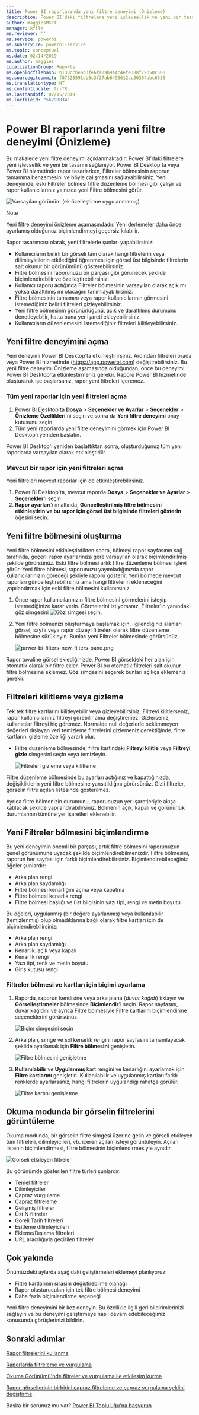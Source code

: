 ```yaml
---
title: Power BI raporlarında yeni filtre deneyimi (Önizleme)
description: Power BI'daki filtrelere yeni işlevsellik ve yeni bir tasarım sağlanıyor.
author: maggiesMSFT
manager: kfile
ms.reviewer: ''
ms.service: powerbi
ms.subservice: powerbi-service
ms.topic: conceptual
ms.date: 02/14/2019
ms.author: maggies
LocalizationGroup: Reports
ms.openlocfilehash: b130ccbe6b3fe6fa09b9a4c4efe388f79350c500
ms.sourcegitcommit: f07520591db6c3f27ab6490612cc56384abc6633
ms.translationtype: HT
ms.contentlocale: tr-TR
ms.lasthandoff: 02/15/2019
ms.locfileid: "56298834"
---
```

# <a name="the-new-filter-experience-in-power-bi-reports-preview"></a>Power BI raporlarında yeni filtre deneyimi (Önizleme)

Bu makalede yeni filtre deneyimi açıklanmaktadır: Power BI'daki filtrelere yeni işlevsellik ve yeni bir tasarım sağlanıyor. Power BI Desktop'ta veya Power BI hizmetinde rapor tasarlarken, Filtreler bölmesinin raporun tamamına benzemesini ve böyle çalışmasını sağlayabilirsiniz. Yeni deneyimde, eski Filtreler bölmesi filtre düzenleme bölmesi gibi çalışır ve rapor kullanıcılarınız yalnızca yeni Filtre bölmesini görür. 
 
![Varsayılan görünüm (ek özelleştirme uygulanmamış)](media/power-bi-report-filter-preview/power-bi-filter-reading.png)

> [!NOTE]
> Yeni filtre deneyimi önizleme aşamasındadır. Yeni derlemeler daha önce ayarlamış olduğunuz biçimlendirmeyi geçersiz kılabilir.

Rapor tasarımcısı olarak, yeni filtrelerle şunları yapabilirsiniz:

- Kullanıcıların belirli bir görseli tam olarak hangi filtrelerin veya dilimleyicilerin etkilediğini öğrenmesi için görsel üst bilgisinde filtrelerin salt okunur bir görünümünü gösterebilirsiniz.
- Filtre bölmesini raporunuzu bir parçası gibi görünecek şekilde biçimlendirebilir ve özelleştirebilirsiniz.
- Kullanıcı raporu açtığında Filtreler bölmesinin varsayılan olarak açık mı yoksa daraltılmış mı olacağını tanımlayabilirsiniz.
- Filtre bölmesinin tamamını veya rapor kullanıcılarının görmesini istemediğiniz belirli filtreleri gizleyebilirsiniz.
- Yeni filtre bölmesinin görünürlüğünü, açık ve daraltılmış durumunu denetleyebilir, hatta buna yer işareti ekleyebilirsiniz.
- Kullanıcıların düzenlemesini istemediğiniz filtreleri kilitleyebilirsiniz.

## <a name="turn-on-the-new-filter-experience"></a>Yeni filtre deneyimini açma 

Yeni deneyimi Power BI Desktop'ta etkinleştirirsiniz. Ardından filtreleri orada veya Power BI hizmetinde (https://app.powerbi.com) değiştirebilirsiniz. Bu yeni filtre deneyimi Önizleme aşamasında olduğundan, önce bu deneyimi Power BI Desktop'ta etkinleştirmeniz gerekir. Raporu Power BI hizmetinde oluşturarak işe başlarsanız, rapor yeni filtreleri içeremez.

### <a name="turn-on-new-filters-for-all-new-reports"></a>Tüm yeni raporlar için yeni filtreleri açma

1. Power BI Desktop'ta **Dosya** > **Seçenekler ve Ayarlar** > **Seçenekler** > **Önizleme Özellikleri**'ni seçin ve sonra da **Yeni filtre deneyimi** onay kutusunu seçin. 
2. Tüm yeni raporlarda yeni filtre deneyimini görmek için Power BI Desktop'ı yeniden başlatın.

Power BI Desktop'ı yeniden başlattıktan sonra, oluşturduğunuz tüm yeni raporlarda varsayılan olarak etkinleştirilir.  

### <a name="turn-on-new-filters-for-an-existing-report"></a>Mevcut bir rapor için yeni filtreleri açma

Yeni filtreleri mevcut raporlar için de etkinleştirebilirsiniz.

1. Power BI Desktop'ta, mevcut raporda **Dosya** > **Seçenekler ve Ayarlar** > **Seçenekler**'i seçin
2. **Rapor ayarları**'nın altında, **Güncelleştirilmiş filtre bölmesini etkinleştirin ve bu rapor için görsel üst bilgisinde filtreleri gösterin** öğesini seçin.

## <a name="build-the-new-filter-pane"></a>Yeni filtre bölmesini oluşturma

Yeni filtre bölmesini etkinleştirdikten sonra, bölmeyi rapor sayfasının sağ tarafında, geçerli rapor ayarlarınıza göre varsayılan olarak biçimlendirilmiş şekilde görürsünüz. Eski filtre bölmesi artık filtre düzenleme bölmesi işlevi görür. Yeni filtre bölmesi, raporunuzu yayımladığınızda rapor kullanıcılarınızın göreceği şekliyle raporu gösterir. Yeni bölmede mevcut raporları güncelleştirebilirsiniz ama hangi filtrelerin ekleneceğini yapılandırmak için eski filtre bölmesini kullanırsınız.

1. Önce rapor kullanıcılarınızın filtre bölmesini görmelerini isteyip istemediğinize karar verin. Görmelerini istiyorsanız, Filtreler'in yanındaki göz simgesini ![Göz simgesi](media/power-bi-report-filter-preview/power-bi-filter-off-eye-icon.png) seçin.

2. Yeni filtre bölmenizi oluşturmaya başlamak için, ilgilendiğiniz alanları görsel, sayfa veya rapor düzeyi filtreleri olarak filtre düzenleme bölmesine sürükleyin. Bunları yeni Filtreler bölmesinde görürsünüz.

    ![power-bi-filters-new-filters-pane.png](media/power-bi-report-filter-preview/power-bi-filters-new-filters-pane.png)

Rapor tuvaline görsel eklediğinizde, Power BI görseldeki her alan için otomatik olarak bir filtre ekler. Power BI bu otomatik filtreleri salt okunur filtre bölmesine eklemez. Göz simgesini seçerek bunları açıkça eklemeniz gerekir.

 
## <a name="lock-or-hide-filters"></a>Filtreleri kilitleme veya gizleme

Tek tek filtre kartlarını kilitleyebilir veya gizleyebilirsiniz. Filtreyi kilitlerseniz, rapor kullanıcılarınız filtreyi görebilir ama değiştiremez. Gizlerseniz, kullanıcılar filtreyi hiç göremez. Normalde null değerlerle beklenmeyen değerleri dışlayan veri temizleme filtrelerini gizlemeniz gerektiğinde, filtre kartlarını gizleme özelliği yararlı olur. 

- Filtre düzenleme bölmesinde, filtre kartındaki **Filtreyi kilitle** veya **Filtreyi gizle** simgesini seçin veya temizleyin.

   ![Filtreleri gizleme veya kilitleme](media/power-bi-report-filter-preview/power-bi-filter-hide-lock.gif)

Filtre düzenleme bölmesinde bu ayarları açtığınız ve kapattığınızda, değişikliklerin yeni filtre bölmesine yansıtıldığını görürsünüz. Gizli filtreler, görselin filtre açılan listesinde gösterilmez.

Ayrıca filtre bölmenizin durumunu, raporunuzun yer işaretleriyle akışa katılacak şekilde yapılandırabilirsiniz. Bölmenin açık, kapalı ve görünürlük durumlarının tümüne yer işaretleri eklenebilir.
 
## <a name="format-the-new-filters-pane"></a>Yeni Filtreler bölmesini biçimlendirme

Bu yeni deneyimin önemli bir parçası, artık filtre bölmesini raporunuzun genel görünümüne uyacak şekilde biçimlendirebilmenizdir. Filtre bölmesini, raporun her sayfası için farklı biçimlendirebilirsiniz. Biçimlendirebileceğiniz öğeler şunlardır: 

- Arka plan rengi
- Arka plan saydamlığı
- Filtre bölmesi kenarlığını açma veya kapatma
- Filtre bölmesi kenarlık rengi
- Filtre bölmesi başlığı ve üst bilgisinin yazı tipi, rengi ve metin boyutu

Bu öğeleri, uygulanmış (bir değere ayarlanmış) veya kullanılabilir (temizlenmiş) olup olmadıklarına bağlı olarak filtre kartları için de biçimlendirebilirsiniz: 

- Arka plan rengi
- Arka plan saydamlığı
- Kenarlık: açık veya kapalı
- Kenarlık rengi
- Yazı tipi, renk ve metin boyutu
- Giriş kutusu rengi

### <a name="set-the-format-for-the-filters-pane-and-cards"></a>Filtreler bölmesi ve kartları için biçimi ayarlama

1. Raporda, raporun kendisine veya arka plana (*duvar kağıdı*) tıklayın ve **Görselleştirmeler** bölmesinde **Biçimlendir**'i seçin. 
    Rapor sayfasını, duvar kağıdını ve ayrıca Filtre bölmesiyle Filtre kartlarını biçimlendirme seçeneklerini görürsünüz.

    ![Biçim simgesini seçin](media/power-bi-report-filter-preview/power-bi-filter-format.png)    

1. Arka plan, simge ve sol kenarlık rengini rapor sayfasını tamamlayacak şekilde ayarlamak için **Filtre bölmesini** genişletin.

    ![Filtre bölmesini genişletme](media/power-bi-report-filter-preview/power-bi-filter-format-pane-font.png)

1. **Kullanılabilir** ve **Uygulanmış** kart rengini ve kenarlığını ayarlamak için **Filtre kartlarını** genişletin. Kullanılabilir ve uygulanmış kartları farklı renklerde ayarlarsanız, hangi filtrelerin uygulandığı rahatça görülür. 
  
    ![Filtre kartını genişletme](media/power-bi-report-filter-preview/power-bi-filter-format-card-font.png)

## <a name="view-filters-for-a-visual-in-reading-mode"></a>Okuma modunda bir görselin filtrelerini görüntüleme

Okuma modunda, bir görselin filtre simgesi üzerine gelin ve görseli etkileyen tüm filtreleri, dilimleyicileri, vb. içeren açılan listeyi görüntüleyin. Açılan listenin biçimlendirmesi, filtre bölmesinin biçimlendirmesiyle aynıdır. 

![Görseli etkileyen filtreler](media/power-bi-report-filter-preview/power-bi-filter-per-visual.png)

Bu görünümde gösterilen filtre türleri şunlardır: 
- Temel filtreler
- Dilimleyiciler
- Çapraz vurgulama 
- Çapraz filtreleme
- Gelişmiş filtreler
- Üst N filtreler
- Göreli Tarih filtreleri
- Eşitleme dilimleyicileri
- Ekleme/Dışlama filtreleri
- URL aracılığıyla geçirilen filtreler

## <a name="coming-soon"></a>Çok yakında

Önümüzdeki aylarda aşağıdaki geliştirmeleri eklemeyi planlıyoruz:
- Filtre kartlarının sırasını değiştirebilme olanağı
- Rapor oluşturucuları için tek filtre bölmesi deneyimi 
- Daha fazla biçimlendirme seçeneği

Yeni filtre deneyimini bir kez deneyin. Bu özellikle ilgili geri bildirimlerinizi sağlayın ve bu deneyimi geliştirmeye nasıl devam edebileceğimiz konusunda görüşlerinizi bildirin. 

## <a name="next-steps"></a>Sonraki adımlar
[Rapor filtrelerini kullanma](consumer/end-user-report-filter.md)

[Raporlarda filtreleme ve vurgulama](power-bi-reports-filters-and-highlighting.md)

[Okuma Görünümü'nde filtreler ve vurgulama ile etkileşim kurma](consumer/end-user-reading-view.md)

[Rapor görsellerinin birbirini çapraz filtreleme ve çapraz vurgulama şeklini değiştirme](consumer/end-user-interactions.md)

Başka bir sorunuz mu var? [Power BI Topluluğu'na başvurun](http://community.powerbi.com/)

